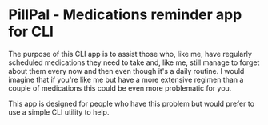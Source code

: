 # PillPal - Medications reminder app for CLI

The purpose of this CLI app is to assist those who, like me, have regularly scheduled medications they need to take and, like me, still manage to forget about them every now and then even though it's a daily routine. I would imagine that if you're like me but have a more extensive regimen than a couple of medications this could be even more problematic for you.

This app is designed for people who have this problem but would prefer to use a simple CLI utility to help.